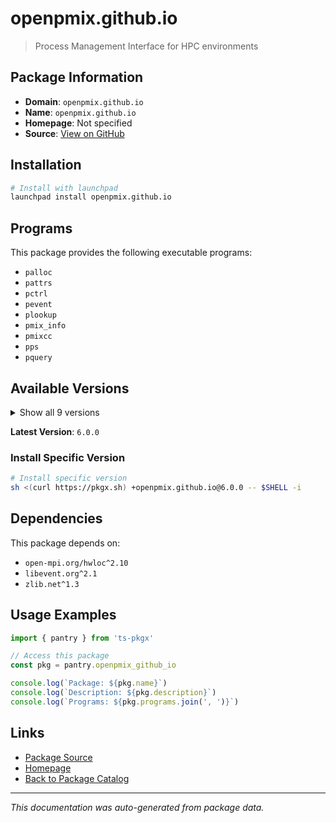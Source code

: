 # openpmix.github.io

> Process Management Interface for HPC environments

## Package Information

- **Domain**: `openpmix.github.io`
- **Name**: `openpmix.github.io`
- **Homepage**: Not specified
- **Source**: [View on GitHub](https://github.com/pkgxdev/pantry/tree/main/projects/openpmix.github.io/package.yml)

## Installation

```bash
# Install with launchpad
launchpad install openpmix.github.io
```

## Programs

This package provides the following executable programs:

- `palloc`
- `pattrs`
- `pctrl`
- `pevent`
- `plookup`
- `pmix_info`
- `pmixcc`
- `pps`
- `pquery`

## Available Versions

<details>
<summary>Show all 9 versions</summary>

- `6.0.0`, `5.0.8`, `5.0.7`, `5.0.6`, `5.0.5`
- `5.0.4`, `5.0.3`, `5.0.2`, `5.0.1`

</details>

**Latest Version**: `6.0.0`

### Install Specific Version

```bash
# Install specific version
sh <(curl https://pkgx.sh) +openpmix.github.io@6.0.0 -- $SHELL -i
```

## Dependencies

This package depends on:

- `open-mpi.org/hwloc^2.10`
- `libevent.org^2.1`
- `zlib.net^1.3`

## Usage Examples

```typescript
import { pantry } from 'ts-pkgx'

// Access this package
const pkg = pantry.openpmix_github_io

console.log(`Package: ${pkg.name}`)
console.log(`Description: ${pkg.description}`)
console.log(`Programs: ${pkg.programs.join(', ')}`)
```

## Links

- [Package Source](https://github.com/pkgxdev/pantry/tree/main/projects/openpmix.github.io/package.yml)
- [Homepage](#)
- [Back to Package Catalog](../package-catalog.md)

---

*This documentation was auto-generated from package data.*
